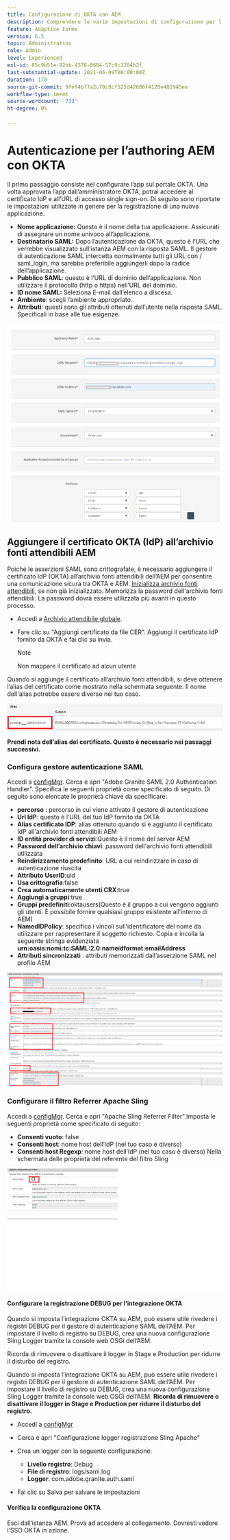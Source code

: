 ```yaml
---
title: Configurazione di OKTA con AEM
description: Comprendere le varie impostazioni di configurazione per l'utilizzo del Single Sign-On con l'okta
feature: Adaptive Forms
version: 6.5
topic: Administration
role: Admin
level: Experienced
exl-id: 85c9b51e-92bb-4376-8684-57c9c3204b2f
last-substantial-update: 2021-06-09T00:00:00Z
duration: 170
source-git-commit: 9fef4b77a2c70c8cf525d42686f4120e481945ee
workflow-type: tm+mt
source-wordcount: '733'
ht-degree: 0%

---
```


# Autenticazione per l’authoring AEM con OKTA

Il primo passaggio consiste nel configurare l’app sul portale OKTA. Una volta approvata l’app dall’amministratore OKTA, potrai accedere al certificato IdP e all’URL di accesso single sign-on. Di seguito sono riportate le impostazioni utilizzate in genere per la registrazione di una nuova applicazione.

* **Nome applicazione:** Questo è il nome della tua applicazione. Assicurati di assegnare un nome univoco all’applicazione.
* **Destinatario SAML:** Dopo l’autenticazione da OKTA, questo è l’URL che verrebbe visualizzato sull’istanza AEM con la risposta SAML. Il gestore di autenticazione SAML intercetta normalmente tutti gli URL con / saml_login, ma sarebbe preferibile aggiungerli dopo la radice dell’applicazione.
* **Pubblico SAML**: questo è l’URL di dominio dell’applicazione. Non utilizzare il protocollo (http o https) nell’URL del dominio.
* **ID nome SAML:** Seleziona E-mail dall’elenco a discesa.
* **Ambiente**: scegli l’ambiente appropriato.
* **Attributi**: questi sono gli attributi ottenuti dall’utente nella risposta SAML. Specificali in base alle tue esigenze.


![applicazione okta](assets/okta-app-settings-blurred.PNG)


## Aggiungere il certificato OKTA (IdP) all’archivio fonti attendibili AEM

Poiché le asserzioni SAML sono crittografate, è necessario aggiungere il certificato IdP (OKTA) all’archivio fonti attendibili dell’AEM per consentire una comunicazione sicura tra OKTA e AEM.
[Inizializza archivio fonti attendibili](http://localhost:4502/libs/granite/security/content/truststore.html), se non già inizializzato.
Memorizza la password dell&#39;archivio fonti attendibili. La password dovrà essere utilizzata più avanti in questo processo.

* Accedi a [Archivio attendibile globale](http://localhost:4502/libs/granite/security/content/truststore.html).
* Fare clic su &quot;Aggiungi certificato da file CER&quot;. Aggiungi il certificato IdP fornito da OKTA e fai clic su invia.

  >[!NOTE]
  >
  >Non mappare il certificato ad alcun utente

Quando si aggiunge il certificato all’archivio fonti attendibili, si deve ottenere l’alias del certificato come mostrato nella schermata seguente. Il nome dell&#39;alias potrebbe essere diverso nel tuo caso.

![Alias del certificato](assets/cert-alias.PNG)

**Prendi nota dell’alias del certificato. Questo è necessario nei passaggi successivi.**

### Configura gestore autenticazione SAML

Accedi a [configMgr](http://localhost:4502/system/console/configMgr).
Cerca e apri &quot;Adobe Granite SAML 2.0 Authentication Handler&quot;.
Specifica le seguenti proprietà come specificato di seguito. Di seguito sono elencate le proprietà chiave da specificare:

* **percorso** : percorso in cui viene attivato il gestore di autenticazione
* **Url IdP**: questo è l’URL del tuo IdP fornito da OKTA
* **Alias certificato IDP**: alias ottenuto quando si è aggiunto il certificato IdP all&#39;archivio fonti attendibili AEM
* **ID entità provider di servizi**:Questo è il nome del server AEM
* **Password dell’archivio chiavi**: password dell&#39;archivio fonti attendibili utilizzata
* **Reindirizzamento predefinito**: URL a cui reindirizzare in caso di autenticazione riuscita
* **Attributo UserID**:uid
* **Usa crittografia**:false
* **Crea automaticamente utenti CRX**:true
* **Aggiungi a gruppi**:true
* **Gruppi predefiniti**:oktausers(Questo è il gruppo a cui vengono aggiunti gli utenti. È possibile fornire qualsiasi gruppo esistente all’interno di AEM)
* **NamedIDPolicy**: specifica i vincoli sull&#39;identificatore del nome da utilizzare per rappresentare il soggetto richiesto. Copia e incolla la seguente stringa evidenziata **urn:oasis:nomi:tc:SAML:2.0:nameidformat:emailAddress**
* **Attributi sincronizzati** : attributi memorizzati dall’asserzione SAML nel profilo AEM

![saml-authentication-handler](assets/saml-authentication-settings-blurred.PNG)

### Configurare il filtro Referrer Apache Sling

Accedi a [configMgr](http://localhost:4502/system/console/configMgr).
Cerca e apri &quot;Apache Sling Referrer Filter&quot;.Imposta le seguenti proprietà come specificato di seguito:

* **Consenti vuoto**: false
* **Consenti host**: nome host dell’IdP (nel tuo caso è diverso)
* **Consenti host Regexp**: nome host dell’IdP (nel tuo caso è diverso) Nella schermata delle proprietà del referente del filtro Sling

![referrer-filter](assets/okta-referrer.png)

#### Configurare la registrazione DEBUG per l’integrazione OKTA

Quando si imposta l’integrazione OKTA su AEM, può essere utile rivedere i registri DEBUG per il gestore di autenticazione SAML dell’AEM. Per impostare il livello di registro su DEBUG, crea una nuova configurazione Sling Logger tramite la console web OSGi dell’AEM.

Ricorda di rimuovere o disattivare il logger in Stage e Production per ridurre il disturbo del registro.

Quando si imposta l’integrazione OKTA su AEM, può essere utile rivedere i registri DEBUG per il gestore di autenticazione SAML dell’AEM. Per impostare il livello di registro su DEBUG, crea una nuova configurazione Sling Logger tramite la console web OSGi dell’AEM.
**Ricorda di rimuovere o disattivare il logger in Stage e Production per ridurre il disturbo del registro.**
* Accedi a [configMgr](http://localhost:4502/system/console/configMgr)

* Cerca e apri &quot;Configurazione logger registrazione Sling Apache&quot;
* Crea un logger con la seguente configurazione:
   * **Livello registro**: Debug
   * **File di registro**: logs/saml.log
   * **Logger**: com.adobe.granite.auth.saml
* Fai clic su Salva per salvare le impostazioni

#### Verifica la configurazione OKTA

Esci dall’istanza AEM. Prova ad accedere al collegamento. Dovresti vedere l’SSO OKTA in azione.
